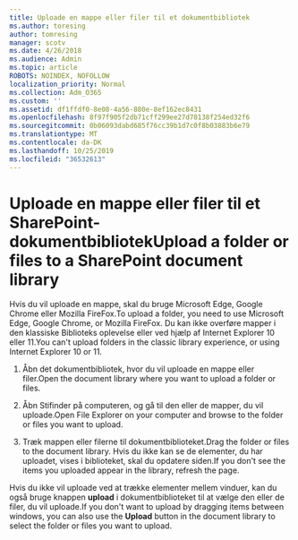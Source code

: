 ```yaml
---
title: Uploade en mappe eller filer til et dokumentbibliotek
ms.author: toresing
author: tomresing
manager: scotv
ms.date: 4/26/2018
ms.audience: Admin
ms.topic: article
ROBOTS: NOINDEX, NOFOLLOW
localization_priority: Normal
ms.collection: Adm_O365
ms.custom: ''
ms.assetid: df1ffdf0-8e08-4a56-880e-8ef162ec8431
ms.openlocfilehash: 8f97f905f2db71cff299ee27d78138f254ed32f6
ms.sourcegitcommit: 0b06093dabd685f76cc39b1d7c0f8b03883b6e79
ms.translationtype: MT
ms.contentlocale: da-DK
ms.lasthandoff: 10/25/2019
ms.locfileid: "36532613"
---
```

# <a name="upload-a-folder-or-files-to-a-sharepoint-document-library"></a><span data-ttu-id="2e311-102">Uploade en mappe eller filer til et SharePoint-dokumentbibliotek</span><span class="sxs-lookup"><span data-stu-id="2e311-102">Upload a folder or files to a SharePoint document library</span></span>

<span data-ttu-id="2e311-103">Hvis du vil uploade en mappe, skal du bruge Microsoft Edge, Google Chrome eller Mozilla FireFox.</span><span class="sxs-lookup"><span data-stu-id="2e311-103">To upload a folder, you need to use Microsoft Edge, Google Chrome, or Mozilla FireFox.</span></span> <span data-ttu-id="2e311-104">Du kan ikke overføre mapper i den klassiske Biblioteks oplevelse eller ved hjælp af Internet Explorer 10 eller 11.</span><span class="sxs-lookup"><span data-stu-id="2e311-104">You can't upload folders in the classic library experience, or using Internet Explorer 10 or 11.</span></span>
  
1. <span data-ttu-id="2e311-105">Åbn det dokumentbibliotek, hvor du vil uploade en mappe eller filer.</span><span class="sxs-lookup"><span data-stu-id="2e311-105">Open the document library where you want to upload a folder or files.</span></span>
    
2. <span data-ttu-id="2e311-106">Åbn Stifinder på computeren, og gå til den eller de mapper, du vil uploade.</span><span class="sxs-lookup"><span data-stu-id="2e311-106">Open File Explorer on your computer and browse to the folder or files you want to upload.</span></span>
    
3. <span data-ttu-id="2e311-107">Træk mappen eller filerne til dokumentbiblioteket.</span><span class="sxs-lookup"><span data-stu-id="2e311-107">Drag the folder or files to the document library.</span></span> <span data-ttu-id="2e311-108">Hvis du ikke kan se de elementer, du har uploadet, vises i biblioteket, skal du opdatere siden.</span><span class="sxs-lookup"><span data-stu-id="2e311-108">If you don't see the items you uploaded appear in the library, refresh the page.</span></span> 
    
<span data-ttu-id="2e311-109">Hvis du ikke vil uploade ved at trække elementer mellem vinduer, kan du også bruge knappen **upload** i dokumentbiblioteket til at vælge den eller de filer, du vil uploade.</span><span class="sxs-lookup"><span data-stu-id="2e311-109">If you don't want to upload by dragging items between windows, you can also use the **Upload** button in the document library to select the folder or files you want to upload.</span></span> 
  

